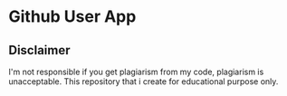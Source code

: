 # Github User App


## Disclaimer
I'm not responsible if you get plagiarism from my code, plagiarism is unacceptable. This repository that i create for educational purpose only.